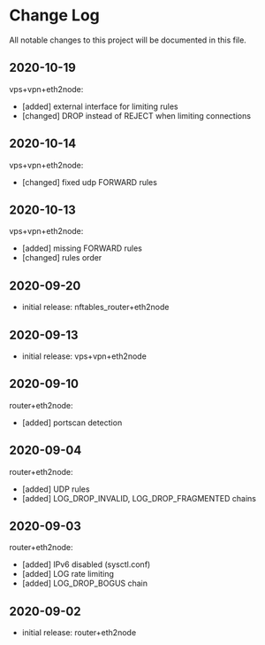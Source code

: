 # Change Log

All notable changes to this project will be documented in this file.

## 2020-10-19

vps+vpn+eth2node:
- [added] external interface for limiting rules
- [changed] DROP instead of REJECT when limiting connections

## 2020-10-14

vps+vpn+eth2node:
- [changed] fixed udp FORWARD rules

## 2020-10-13

vps+vpn+eth2node:
- [added] missing FORWARD rules
- [changed] rules order

## 2020-09-20

- initial release: nftables_router+eth2node

## 2020-09-13

- initial release: vps+vpn+eth2node

## 2020-09-10

router+eth2node:
- [added] portscan detection

## 2020-09-04

router+eth2node:
- [added] UDP rules
- [added] LOG_DROP_INVALID, LOG_DROP_FRAGMENTED chains

## 2020-09-03

router+eth2node:
- [added] IPv6 disabled (sysctl.conf)  
- [added] LOG rate limiting
- [added] LOG_DROP_BOGUS chain

## 2020-09-02

- initial release: router+eth2node
